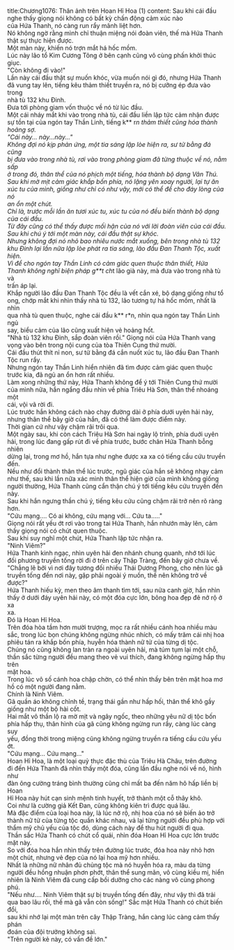 title:Chương1076: Thân ảnh trên Hoan Hỉ Hoa (1)
content:
Sau khi cái đầu nghe thấy giọng nói không có bất kỳ chấn động cảm xúc nào<br>của Hứa Thanh, nó càng run rẩy mãnh liệt hơn.<br>Nó không ngờ rằng mình chỉ thuận miệng nói đoàn viên, thế mà Hứa Thanh<br>thật sự thực hiện được.<br>Một màn này, khiến nó trợn mắt há hốc mồm.<br>Lúc này lão tổ Kim Cương Tông ở bên cạnh cũng vô cùng phấn khởi thúc<br>giục.<br>"Còn không đi vào!"<br>Lần này cái đầu thật sự muốn khóc, vừa muốn nói gì đó, nhưng Hứa Thanh<br>đã vung tay lên, tiếng kêu thảm thiết truyền ra, nó bị cưỡng ép đưa vào trong<br>nhà tù 132 khu Đinh.<br>Đưa tới phòng giam vốn thuộc về nó từ lúc đầu.<br>Một cái nháy mắt khi vào trong nhà tù, cái đầu liền lập tức cảm nhận được<br>sự tồn tại của ngón tay Thần Linh, tiếng k** r*n thảm thiết cũng hóa thành<br>hoảng sợ.<br>"Cái này... này...này..."<br>Không đợi nó kịp phản ứng, một tia sáng lập lòe hiện ra, sư tử bằng đá cũng<br>bị đưa vào trong nhà tù, rơi vào trong phòng giam đã từng thuộc về nó, nằm sấp<br>ở trong đó, thân thể của nó phịch một tiếng, hóa thành bộ dạng Vân Thú.<br>Sau khi mờ mịt cảm giác khắp bốn phía, nó lặng yên xoay người, lại tự ăn<br>xúc tu của mình, giống như chỉ có như vậy, mới có thể để cho đáy lòng của nó<br>an ổn một chút.<br>Chỉ là, trước mỗi lần ăn tươi xúc tu, xúc tu của nó đều biến thành bộ dạng<br>của cái đầu.<br>Từ đây cũng có thể thấy được mối hận của nó với lời đoàn viên của cái đầu.<br>Sau khi chú ý tới một màn này, cái đầu thật sự khóc.<br>Nhưng không đợi nó nhỏ bao nhiêu nước mắt xuống, bên trong nhà tù 132<br>khu Đinh lại lần nữa lập lòe phát ra tia sáng, lão đầu Đan Thanh Tộc, xuất hiện.<br>Vì để cho ngón tay Thần Linh có cảm giác quen thuộc thân thiết, Hứa<br>Thanh không nghĩ biện pháp g**t ch*t lão già này, mà đưa vào trong nhà tù và<br>trấn áp lại.<br>Khắp người lão đầu Đan Thanh Tộc đều là vết cắn xé, bộ dạng giống như tổ<br>ong, chớp mắt khi nhìn thấy nhà tù 132, lão tương tự há hốc mồm, nhất là nhìn<br>qua nhà tù quen thuộc, nghe cái đầu k** r*n, nhìn qua ngón tay Thần Linh ngủ<br>say, biểu cảm của lão cũng xuất hiện vẻ hoảng hốt.<br>"Nhà tù 132 khu Đinh, sắp đoàn viên rồi." Giọng nói của Hứa Thanh vang<br>vọng vào bên trong nội cung của tòa Thiên Cung thứ mười.<br>Cái đầu thút thít nỉ non, sư tử bằng đá cắn nuốt xúc tu, lão đầu Đan Thanh<br>Tộc run rẩy.<br>Nhưng ngón tay Thần Linh hiển nhiên đã tìm được cảm giác quen thuộc<br>trước kia, đã ngủ an ổn hơn rất nhiều.<br>Làm xong những thứ này, Hứa Thanh không để ý tới Thiên Cung thứ mười<br>của mình nữa, hắn ngẩng đầu nhìn về phía Triêu Hà Sơn, thân thể nhoáng một<br>cái, vội vã rời đi.<br>Lúc trước hắn không cách nào chạy đường dài ở phía dưới uyên hải này,<br>nhưng thân thể bây giờ của hắn, đã có thể làm được điểm này.<br>Thời gian cứ như vậy chậm rãi trôi qua.<br>Một ngày sau, khi còn cách Triêu Hà Sơn hai ngày lộ trình, phía duới uyên<br>hải, trong lúc đang gấp rút đi về phía trước, bước chân Hứa Thanh bỗng nhiên<br>dừng lại, trong mơ hồ, hắn tựa như nghe được xa xa có tiếng cầu cứu truyền<br>đến.<br>Nếu như đổi thành thân thể lúc trước, ngũ giác của hắn sẽ không nhạy cảm<br>như thế, sau khi lần nữa xác minh thân thể hiện giờ của mình không giống<br>người thường, Hứa Thanh cũng cẩn thận chú ý tới tiếng kêu cứu truyền đến này.<br>Sau khi hắn ngưng thần chú ý, tiếng kêu cứu cũng chậm rãi trở nên rõ ràng<br>hơn.<br>"Cứu mạng.... Có ai không, cứu mạng với... Cứu ta....."<br>Giọng nói rất yếu ớt rơi vào trong tai Hứa Thanh, hắn nhướn mày lên, cảm<br>thấy giọng nói có chút quen thuộc.<br>Sau khi suy nghĩ một chút, Hứa Thanh lập tức nhận ra.<br>"Ninh Viêm?"<br>Hứa Thanh kinh ngạc, nhìn uyên hải đen nhánh chung quanh, nhớ tới lúc<br>đối phương truyền tống rời đi ở trên cây Thập Tràng, đến bây giờ chưa về.<br>"Chẳng lẽ bởi vì nơi đây tương đối nhiều Thái Dương Phong, cho nên lúc gã<br>truyền tống đến nơi này, gặp phải ngoài ý muốn, thế nên không trở về được?"<br>Hứa Thanh hiếu kỳ, men theo âm thanh tìm tới, sau nửa canh giờ, hắn nhìn<br>thấy ở dưới đáy uyên hải này, có một đóa cực lớn, bông hoa đẹp đẽ nở rộ ở xa<br>xa.<br>Đó là Hoan Hỉ Hoa.<br>Trên đóa hòa tầm hơn mười trượng, mọc ra rất nhiều cánh hoa nhiều màu<br>sắc, trong lúc bọn chúng không ngừng nhúc nhích, có mấy trăm cái nhị hoa<br>phiêu tán ra khắp bốn phía, huyễn hóa thành nữ tử của từng dị tộc.<br>Chúng nó cũng không lan tràn ra ngoài uyên hải, mà túm tụm lại một chỗ,<br>thần sắc từng người đều mang theo vẻ vui thích, đang không ngừng hấp thụ trên<br>mặt hoa.<br>Trong lúc vô số cánh hoa chập chờn, có thể nhìn thấy bên trên mặt hoa mơ<br>hồ có một người đang nằm.<br>Chính là Ninh Viêm.<br>Gã quần áo không chỉnh tề, trạng thái gần như hấp hối, thân thể khô gầy<br>giống như một bộ hài cốt.<br>Hai mắt vô thần lộ ra mờ mịt và ngây ngốc, theo những yêu nữ dị tộc bốn<br>phía hấp thụ, thân hình của gã cũng không ngừng run rẩy, càng lúc càng suy<br>yếu, đồng thời trong miệng cũng không ngừng truyền ra tiếng cầu cứu yếu ớt.<br>"Cứu mạng... Cứu mạng..."<br>Hoan Hỉ Hoa, là một loại quỷ thực đặc thù của Triêu Hà Châu, trên đường<br>đi đến Hứa Thanh đã nhìn thấy một đóa, cũng lần đầu nghe nói về nó, hình như<br>đàn ông cường tráng bình thường cũng chỉ mất ba đến năm hô hấp liền bị Hoan<br>Hỉ Hoa này hút cạn sinh mệnh tinh huyết, trở thành một cỗ thây khô.<br>Coi như là cường giả Kết Đan, cũng không kiên trì được quá lâu.<br>Mà đặc điểm của loại hoa này, là lúc nở rộ, nhị hoa của nó sẽ biến ảo trở<br>thành nữ tử của từng tộc quần khác nhau, vả lại từng người đều phù hợp với<br>thẩm mỹ chủ yếu của tộc đó, dùng cách này để thu hút người đi qua.<br>Thần sắc Hứa Thanh có chút cổ quái, nhìn đóa Hoan Hỉ Hoa cực lớn trước<br>mặt này.<br>So với đóa hoa hắn nhìn thấy trên đường lúc trước, đóa hoa này nhỏ hơn<br>một chút, nhưng vẻ đẹp của nó lại hoa mỹ hơn nhiều.<br>Nhất là những nữ nhân đủ chủng tộc mà nó huyễn hóa ra, màu da từng<br>người đều hồng nhuận phơn phớt, thân thể sung mãn, vô cùng kiều mị, hiển<br>nhiên là Ninh Viêm đã cung cấp bồi dưỡng cho các nàng vô cùng phong phú.<br>"Nếu như.... Ninh Viêm thật sự bị truyền tống đến đây, như vậy thì đã trải<br>qua bao lâu rồi, thế mà gã vẫn còn sống!" Sắc mặt Hứa Thanh có chút biến đổi,<br>sau khi nhớ lại một màn trên cây Thập Tràng, hắn càng lúc càng cảm thấy phán<br>đoán của đội trưởng không sai.<br>"Trên người kẻ này, có vấn đề lớn."